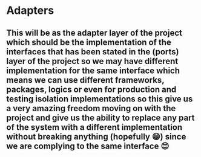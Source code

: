 # Adapters

## This will be as the adapter layer of the project which should be the implementation of the interfaces that has been stated in the (ports) layer of the project so we may have different implementation for the same interface which means we can use different frameworks, packages, logics or even for production and testing isolation implementations so this give us a very amazing freedom moving on with the project and give us the ability to replace any part of the system with a different implementation without breaking anything (hopefully 😁) since we are complying to the same interface 😊
